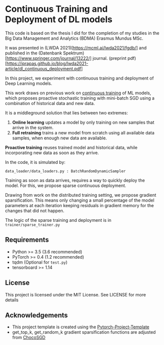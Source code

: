 # Continuous Training and Deployment of DL models

This code is based on the thesis I did for the completion of my studies in the Big Data Management and Analytics (BDMA) Erasmus Mundus MSc. 

It was presented in (LWDA 2021)[https://mcml.ai/lwda2021/fgdb/] and published in the (Datenbank Spektrum)[https://www.springer.com/journal/13222/] journal. (preprint pdf)[https://iprapas.github.io/blog/lwda2021-article/dl_continuous_deployment.pdf]

In this project, we experiment with continuous training and deployment of Deep Learning models. 

This work draws on previous work on [continuous training](https://github.com/d-behi/continuous-pipeline-deployment) of ML models, which proposes proactive stochastic training with mini-batch SGD using a combination of historical data and new data. 

It is a middleground solution that lies between two extremes:

 1. **Online learning**  updates a model by only training on new samples that arrive in the system.
 2. **Full retraining** trains a new model from scratch using all available data samples, when enough new data are available.
 
 
**Proactive training** reuses trained model and historical data, while incorporating new data as soon as they arrive.

In the code, it is simulated by:

`data_loader/data_loaders.py : BatchRandomDynamicSampler`

Training as soon as data arrives, requires a way to quickly deploy the model. For this, we propose sparse continuous deployment.

Drawing from work on the distributed training setting, we propose gradient sparsification. 
This means only changing a small percentage of the model parameters at each iteration
keeping residuals in gradient memory for the changes that did not happen.

The logic of the sparse training and deployment is in `trainer/sparse_trainer.py`

## Requirements
* Python >= 3.5 (3.6 recommended)
* PyTorch >= 0.4 (1.2 recommended)
* tqdm (Optional for `test.py`)
* tensorboard >= 1.14

## License
This project is licensed under the MIT License. See  LICENSE for more details

## Acknowledgements

* This project template is created using the [Pytorch-Project-Template](https://github.com/SunQpark/pytorch-template)
* get_top_k, get_random_k gradient sparsification functions are adjusted from [ChocoSGD](https://github.com/epfml/ChocoSGD)
